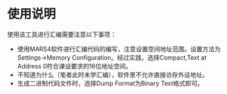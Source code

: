 # 使用说明

使用该工具进行汇编需要注意以下事项：

- 使用MARS4软件进行汇编代码的编写，注意设置空间地址范围。设置方法为Settings->Memory Configuration。经过实践，选择Compact,Text at Address 0符合课设要求的16位地址空间。
- 不知道为什么（笔者此时未学汇编），软件里不允许直接访存外设地址。
- 生成二进制代码文件时，选择Dump Format为Binary Text格式即可。